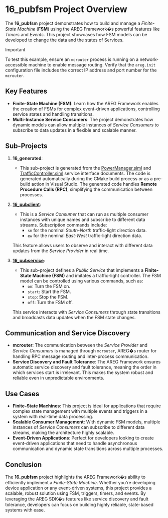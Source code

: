 # 16_pubfsm Project Overview

The **16_pubfsm** project demonstrates how to build and manage a *Finite-State Machine* (**FSM**) using the AREG Framework�s powerful features like *Timers* and *Events*. This project showcases how FSM models can be developed to change the data and the states of Services.

> [!IMPORTANT]
> To test this example, ensure an `mcrouter` process is running on a network-accessible machine to enable message routing. Verify that the `areg.init` configuration file includes the correct IP address and port number for the `mcrouter`.

## Key Features

- **Finite-State Machine (FSM)**: Learn how the AREG Framework enables the creation of FSMs for complex event-driven applications, controlling service states and handling transitions.
- **Multi-Instance Service Consumers**: The project demonstrates how dynamic models can allow multiple instances of *Service Consumers* to subscribe to data updates in a flexible and scalable manner.

## Sub-Projects

1. **16_generated**:
   - This sub-project is generated from the [PowerManager.siml](./services/PowerManager.siml) and [TrafficController.siml](./services/TrafficController.siml) service interface documents. The code is generated automatically during the CMake build process or as a pre-build action in Visual Studio. The generated code handles **Remote Procedure Calls (RPC)**, simplifying the communication between processes.

2. **[16_pubclient](./pubclient/)**:
   - This is a *Service Consumer* that can run as multiple consumer instances with unique names and subscribe to different data streams. Subscription commands include:
     - `sn` for the nominal *South-North* traffic-light direction data.
     - `ew` for the nominal *East-West* traffic-light direction data.

   This feature allows users to observe and interact with different data updates from the *Service Provider* in real time.

3. **[16_pubservice](./pubservice/)**:  
   - This sub-project defines a *Public Service* that implements a **Finite-State Machine (FSM)** and imitates a traffic-light controller. The FSM model can be controlled using various commands, such as:
     - `on`: Turn the FSM on.
     - `start`: Start the FSM.
     - `stop`: Stop the FSM.
     - `off`: Turn the FSM off.
   
   This service interacts with *Service Consumers* through state transitions and broadcasts data updates when the FSM state changes.

## Communication and Service Discovery

- **mcrouter**: The communication between the *Service Provider* and *Service Consumers* is managed through `mcrouter`, AREG�s router for handling RPC message routing and inter-process communication. 
- **Service Discovery and Fault Tolerance**: The AREG Framework ensures automatic service discovery and fault tolerance, meaning the order in which services start is irrelevant. This makes the system robust and reliable even in unpredictable environments.

## Use Cases

- **Finite-State Machines**: This project is ideal for applications that require complex state management with multiple events and triggers in a system with real-time data processing.
- **Scalable Consumer Management**: With dynamic FSM models, multiple instances of *Service Consumers* can subscribe to different data streams, making the architecture highly scalable.
- **Event-Driven Applications**: Perfect for developers looking to create event-driven applications that need to handle asynchronous communication and dynamic state transitions across multiple processes.

## Conclusion

The **16_pubfsm** project highlights the AREG Framework�s ability to efficiently implement a *Finite-State Machine*. Whether you're developing device application or any event-driven systems, this project provides a scalable, robust solution using FSM, triggers, timers, and events. By leveraging the AREG SDK�s features like service discovery and fault tolerance, developers can focus on building highly reliable, state-based systems with ease.

